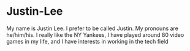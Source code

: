 # Justin-Lee
My name is Justin Lee.
I prefer to be called Justin.
My pronouns are he/him/his.
I really like the NY Yankees, I have played around 80 video games in my life, and I have interests in working in the tech field
